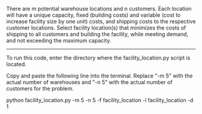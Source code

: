 There are m potential warehouse locations and n customers.
Each location will have a unique capacity, fixed (building costs) and variable (cost to increase facility size by one unit) costs, 
and shipping costs to the respective customer locations.
Select facility location(s) that minimizes the costs of shipping to all customers and building the facility, while meeting demand, and not exceeding the maximum capacity.

-----------------------------------------------------------------------------

To run this code, enter the directory where the facility_location.py script is located.

Copy and paste the following line into the terminal. Replace "-m 5" with the actual number of warehouses and "-n 5" with the actual number of customers for the problem.

python facility_location.py -m 5 -n 5 -f facility_location -l facility_location -d 1
